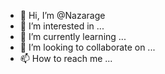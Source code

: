 - 👋 Hi, I’m @Nazarage
- 👀 I’m interested in ...
- 🌱 I’m currently learning ...
- 💞️ I’m looking to collaborate on ...
- 📫 How to reach me ...

<!---
Nazarage/Nazarage is a ✨ special ✨ repository because its `README.md` (this file) appears on your GitHub profile.
You can click the Preview link to take a look at your changes.
--->
